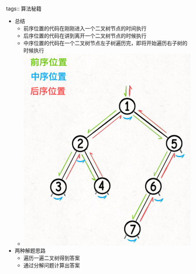 tags:: 算法秘籍

- 总结
	- 前序位置的代码在刚刚进入一个二叉树节点的时间执行
	- 后序位置的代码在讲到离开一个二叉树节点的时候执行
	- 中序位置的代码在一个二叉树节点左子树遍历完，即将开始遍历右子树的时候执行
	- ![image.png](../assets/image_1668529754811_0.png)
- 两种解题思路
	- 遍历一遍二叉树得到答案
	- 通过分解问题计算出答案